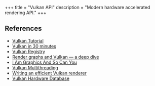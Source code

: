 +++
title = "Vulkan API"
description = "Modern hardware accelerated rendering API."
+++

<div class="notice stub"></div>

## References

- [Vulkan Tutorial](https://vulkan-tutorial.com/)
- [Vulkan in 30 minutes](https://renderdoc.org/vulkan-in-30-minutes.html)
- [Vulkan Registry](https://www.khronos.org/registry/vulkan/)
- [Render graphs and Vulkan — a deep dive](http://themaister.net/blog/2017/08/15/render-graphs-and-vulkan-a-deep-dive/)
- [I Am Graphics And So Can You](https://www.fasterthan.life/blog/2017/7/11/i-am-graphics-and-so-can-you-part-1)
- [Vulkan Multithreading](https://developer.nvidia.com/sites/default/files/akamai/gameworks/blog/munich/mschott_vulkan_multi_threading.pdf)
- [Writing an efficient Vulkan renderer](https://zeux.io/2020/02/27/writing-an-efficient-vulkan-renderer/)
- [Vulkan Hardware Database](https://vulkan.gpuinfo.org/)
